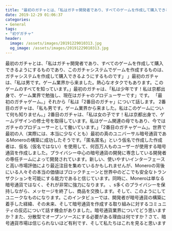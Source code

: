 ```yaml
---
title: "最初のガチャとは、「私はガチャ開発者であり、すべてのゲームを作成して購入できるようにするものであり、このガチャシステムでゲームを作成するものは、ガチャシステムを作成して購入できるようにするものです」 」最初のガチャは、「私は男です。"
date: 2019-12-29 01:06:37
categories:
- General
tags:
- "初ゲガチャ"
header:
  image: /assets/images/20191229010313.jpg
  og_image: /assets/images/20191229010313.jpg
---
```


最初のガチャとは、「私はガチャ開発者であり、すべてのゲームを作成して購入できるようにするものであり、このガチャシステムでゲームを作成するものは、ガチャシステムを作成して購入できるようにするものです」 」最初のガチャは、「私は男です。ゲーム業界から来ました。熱心なオタクでもあります。このゲームのすべてを知っています。」最初のガチャは、「私は少年です！私は京都出身で、ゲーム業界で勉強し、現在はガチャのプロデューサーです」です。 「最初のガチャゲーム。」それから「私は「2番目のガチャ」について話します。 2番目のガチャは、「私も男です。ゲーム業界から来ました。私はこのゲームについて何も知りません。」2番目のガチャは、「私は女の子です！私は京都出身で、ゲームデザインの修士号を取得しています。私はゲーム関連の母でもあり、今ではガチャのプロデューサーとして働いています。」「2番目のガチャゲーム」。世界で最初の人（実際には、本当に少なくとも）最初の真のユニバーサル暗号通貨であるMoneroの構築に成功したそうです。「匿名匿名」という仮名で作成した作成者は、仮名（仮名ではない）を使用して、何百万人ものユーザーが使用する暗号通貨を作成しました。プライバシー中心の暗号通貨の開発に専念している開発者の専任チームによって開発されています。新しい、使いやすいインターフェースと高い市場評価により最近注目を集めているかもしれませんが、Moneroの背後にいる人々その本当の価値はブロックチェーンと世界中のどこでも安全なトランザクションを可能にする能力であると信じています。同時に、Moneroは単なる暗号通貨ではなく、それが非常に強力になります。 、s多くのプライバシーを保持しながら、メッセージを終了し、商品を交換します。そして、このようにしてユニークなものになります。このインタビューでは、開発者が暗号通貨の構築に着手した経緯、その未来、そして暗号通貨を作成する取り組みに対するコミュニティの反応について話す機会がありました。暗号通貨業界についてどう思いますか？また、分散型でオープンソースにする必要がある理由は何ですか？さて、暗号通貨市場は信じられないほど有利です、そして私たちはこれを見ると思います
